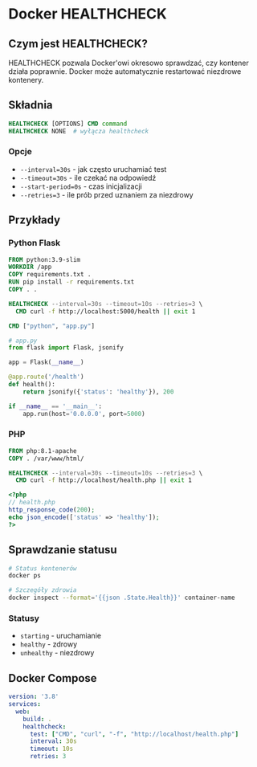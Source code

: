# Docker HEALTHCHECK

## Czym jest HEALTHCHECK?

HEALTHCHECK pozwala Docker'owi okresowo sprawdzać, czy kontener działa poprawnie. Docker może automatycznie restartować niezdrowe kontenery.

## Składnia

```dockerfile
HEALTHCHECK [OPTIONS] CMD command
HEALTHCHECK NONE  # wyłącza healthcheck
```

### Opcje
- `--interval=30s` - jak często uruchamiać test
- `--timeout=30s` - ile czekać na odpowiedź  
- `--start-period=0s` - czas inicjalizacji
- `--retries=3` - ile prób przed uznaniem za niezdrowy

## Przykłady

### Python Flask
```dockerfile
FROM python:3.9-slim
WORKDIR /app
COPY requirements.txt .
RUN pip install -r requirements.txt
COPY . .

HEALTHCHECK --interval=30s --timeout=10s --retries=3 \
  CMD curl -f http://localhost:5000/health || exit 1

CMD ["python", "app.py"]
```

```python
# app.py
from flask import Flask, jsonify

app = Flask(__name__)

@app.route('/health')
def health():
    return jsonify({'status': 'healthy'}), 200

if __name__ == '__main__':
    app.run(host='0.0.0.0', port=5000)
```

### PHP
```dockerfile
FROM php:8.1-apache
COPY . /var/www/html/

HEALTHCHECK --interval=30s --timeout=10s --retries=3 \
  CMD curl -f http://localhost/health.php || exit 1
```

```php
<?php
// health.php
http_response_code(200);
echo json_encode(['status' => 'healthy']);
?>
```

## Sprawdzanie statusu

```bash
# Status kontenerów
docker ps

# Szczegóły zdrowia
docker inspect --format='{{json .State.Health}}' container-name
```

### Statusy
- `starting` - uruchamianie
- `healthy` - zdrowy  
- `unhealthy` - niezdrowy

## Docker Compose

```yaml
version: '3.8'
services:
  web:
    build: .
    healthcheck:
      test: ["CMD", "curl", "-f", "http://localhost/health.php"]
      interval: 30s
      timeout: 10s
      retries: 3
``` 